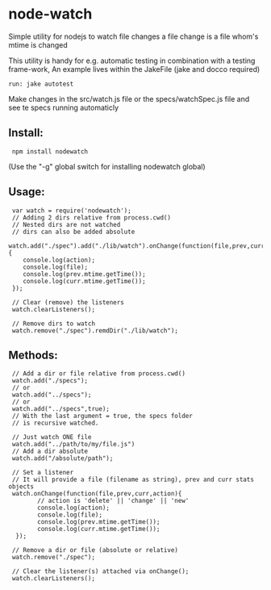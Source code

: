 # node-watch

Simple utility for nodejs to watch file changes
a file change is a file whom's mtime is changed

This utility is handy for e.g. automatic testing in combination with a testing frame-work,
An example lives within the JakeFile (jake and docco required)

    run: jake autotest

Make changes in the src/watch.js file or the specs/watchSpec.js file and see te specs running automaticly

## Install:



     npm install nodewatch
     
(Use the "-g" global switch for installing nodewatch global)

## Usage:


     var watch = require('nodewatch');
     // Adding 2 dirs relative from process.cwd()
     // Nested dirs are not watched
     // dirs can also be added absolute
     watch.add("./spec").add("./lib/watch").onChange(function(file,prev,curr,action){
        console.log(action);
        console.log(file);
        console.log(prev.mtime.getTime());
        console.log(curr.mtime.getTime());
     });
     
     // Clear (remove) the listeners
     watch.clearListeners();
     
     // Remove dirs to watch
     watch.remove("./spec").remdDir("./lib/watch");
 

## Methods:


     // Add a dir or file relative from process.cwd()
     watch.add("./specs");
     // or
     watch.add("../specs");
     // or
     watch.add("../specs",true);
     // With the last argument = true, the specs folder
     // is recursive watched.

     // Just watch ONE file
     watch.add("../path/to/my/file.js")
     // Add a dir absolute 
     watch.add("/absolute/path");
     
     // Set a listener
     // It will provide a file (filename as string), prev and curr stats objects
     watch.onChange(function(file,prev,curr,action){
            // action is 'delete' || 'change' || 'new'
            console.log(action);
            console.log(file);
            console.log(prev.mtime.getTime());
            console.log(curr.mtime.getTime());
      });
     
     // Remove a dir or file (absolute or relative)
     watch.remove("./spec");
     
     // Clear the listener(s) attached via onChange();
     watch.clearListeners();



